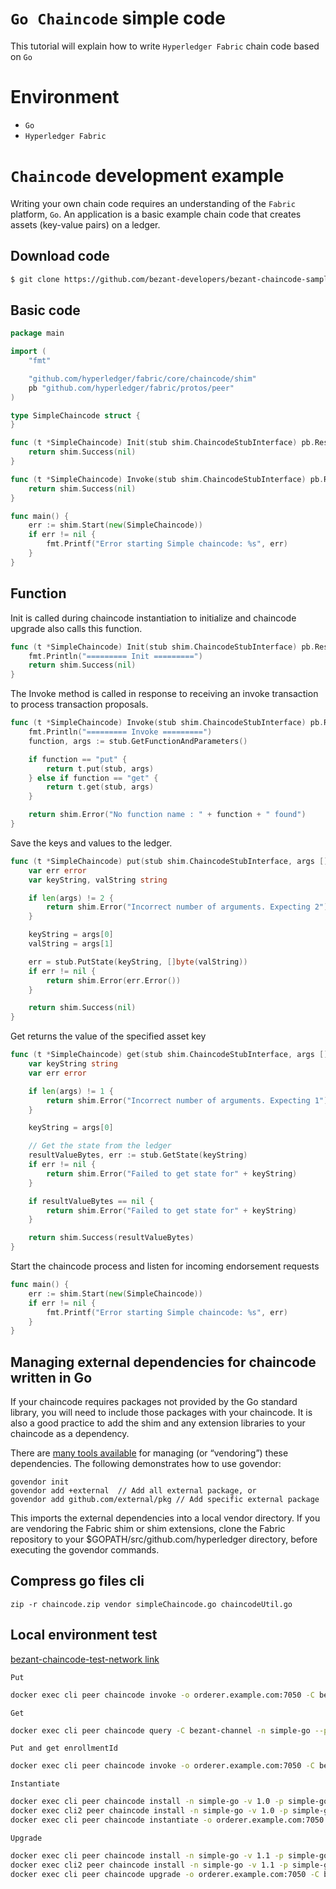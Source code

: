 # `Go Chaincode` simple code
This tutorial will explain how to write `Hyperledger Fabric` chain code based on `Go`

# Environment
+ `Go`
+ `Hyperledger Fabric`


# `Chaincode` development example
Writing your own chain code requires an understanding of the `Fabric` platform, `Go`. An application is a basic example chain code that creates assets (key-value pairs) on a ledger.

## Download code
```sh
$ git clone https://github.com/bezant-developers/bezant-chaincode-samples-go.git
```

## Basic code
```go
package main

import (
	"fmt"

	"github.com/hyperledger/fabric/core/chaincode/shim"
	pb "github.com/hyperledger/fabric/protos/peer"
)

type SimpleChaincode struct {
}

func (t *SimpleChaincode) Init(stub shim.ChaincodeStubInterface) pb.Response {
	return shim.Success(nil)
}

func (t *SimpleChaincode) Invoke(stub shim.ChaincodeStubInterface) pb.Response {
	return shim.Success(nil)
}

func main() {
	err := shim.Start(new(SimpleChaincode))
	if err != nil {
		fmt.Printf("Error starting Simple chaincode: %s", err)
	}
}
```

## Function
Init is called during chaincode instantiation to initialize and chaincode upgrade also calls this function.
```go
func (t *SimpleChaincode) Init(stub shim.ChaincodeStubInterface) pb.Response {
	fmt.Println("========= Init =========")
	return shim.Success(nil)
}
```

The Invoke method is called in response to receiving an invoke transaction to process transaction proposals.
```go
func (t *SimpleChaincode) Invoke(stub shim.ChaincodeStubInterface) pb.Response {
	fmt.Println("========= Invoke =========")
	function, args := stub.GetFunctionAndParameters()

	if function == "put" {
		return t.put(stub, args)
	} else if function == "get" {
		return t.get(stub, args)
	}

	return shim.Error("No function name : " + function + " found")
}
```

Save the keys and values to the ledger.
```go
func (t *SimpleChaincode) put(stub shim.ChaincodeStubInterface, args []string) pb.Response {
	var err error
	var keyString, valString string

	if len(args) != 2 {
		return shim.Error("Incorrect number of arguments. Expecting 2")
	}

	keyString = args[0]
	valString = args[1]

	err = stub.PutState(keyString, []byte(valString))
	if err != nil {
		return shim.Error(err.Error())
	}

	return shim.Success(nil)
}
```

Get returns the value of the specified asset key
```go
func (t *SimpleChaincode) get(stub shim.ChaincodeStubInterface, args []string) pb.Response {
	var keyString string
	var err error

	if len(args) != 1 {
		return shim.Error("Incorrect number of arguments. Expecting 1")
	}

	keyString = args[0]

	// Get the state from the ledger
	resultValueBytes, err := stub.GetState(keyString)
	if err != nil {
		return shim.Error("Failed to get state for" + keyString)
	}

	if resultValueBytes == nil {
		return shim.Error("Failed to get state for" + keyString)
	}

	return shim.Success(resultValueBytes)
}
```

Start the chaincode process and listen for incoming endorsement requests
```go
func main() {
	err := shim.Start(new(SimpleChaincode))
	if err != nil {
		fmt.Printf("Error starting Simple chaincode: %s", err)
	}
}
```

## Managing external dependencies for chaincode written in Go
If your chaincode requires packages not provided by the Go standard library, you will need to include those packages with your chaincode. It is also a good practice to add the shim and any extension libraries to your chaincode as a dependency.

There are [many tools available](https://github.com/golang/go/wiki/PackageManagementTools) for managing (or “vendoring”) these dependencies. The following demonstrates how to use govendor:

``` 
govendor init
govendor add +external  // Add all external package, or
govendor add github.com/external/pkg // Add specific external package
```
This imports the external dependencies into a local vendor directory. If you are vendoring the Fabric shim or shim extensions, clone the Fabric repository to your $GOPATH/src/github.com/hyperledger directory, before executing the govendor commands.

## Compress go files cli
``` console
zip -r chaincode.zip vendor simpleChaincode.go chaincodeUtil.go 
```

## Local environment test
[bezant-chaincode-test-network link](https://github.com/bezant-developers/bezant-chaincode-test-network)

``Put``
```bash
docker exec cli peer chaincode invoke -o orderer.example.com:7050 -C bezant-channel -n simple-go --peerAddresses peer0.bezant.example.com:7051 -c '{"Args":["put", "a", "10"]}'
```

``Get``
```bash
docker exec cli peer chaincode query -C bezant-channel -n simple-go --peerAddresses peer0.bezant.example.com:7051 -c '{"Args":["get", "a"]}'
```

``Put and get enrollmentId``
```bash
docker exec cli peer chaincode invoke -o orderer.example.com:7050 -C bezant-channel -n simple-go --peerAddresses peer0.bezant.example.com:7051 -c '{"Args":["putAndGetEnrollmentId", "a", "10"]}'
```

``Instantiate``
```bash
docker exec cli peer chaincode install -n simple-go -v 1.0 -p simple-go
docker exec cli2 peer chaincode install -n simple-go -v 1.0 -p simple-go                                                                                            
docker exec cli peer chaincode instantiate -o orderer.example.com:7050 -C bezant-channel -n simple-go -v 1.0 -c '{"Args":["init"]}'               
```

``Upgrade``
```bash
docker exec cli peer chaincode install -n simple-go -v 1.1 -p simple-go
docker exec cli2 peer chaincode install -n simple-go -v 1.1 -p simple-go                                                                                            
docker exec cli peer chaincode upgrade -o orderer.example.com:7050 -C bezant-channel -n simple-go -v 1.1 -c '{"Args":["init"]}'               
```